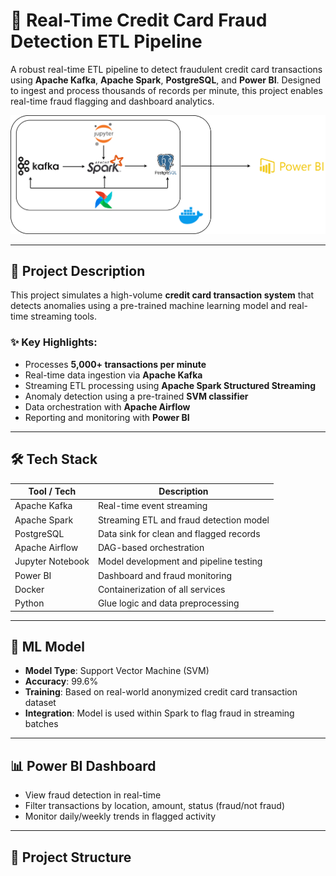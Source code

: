 # 🚨 Real-Time Credit Card Fraud Detection ETL Pipeline

A robust real-time ETL pipeline to detect fraudulent credit card transactions using **Apache Kafka**, **Apache Spark**, **PostgreSQL**, and **Power BI**. Designed to ingest and process thousands of records per minute, this project enables real-time fraud flagging and dashboard analytics.

![Real-Time Fraud Detection Pipeline](ETL-Page-1.drawio.png)

---

## 🔎 Project Description

This project simulates a high-volume **credit card transaction system** that detects anomalies using a pre-trained machine learning model and real-time streaming tools.

### ✨ Key Highlights:

- Processes **5,000+ transactions per minute**
- Real-time data ingestion via **Apache Kafka**
- Streaming ETL processing using **Apache Spark Structured Streaming**
- Anomaly detection using a pre-trained **SVM classifier**
- Data orchestration with **Apache Airflow**
- Reporting and monitoring with **Power BI**

---

## 🛠 Tech Stack

| Tool / Tech         | Description                                      |
|---------------------|--------------------------------------------------|
| Apache Kafka         | Real-time event streaming                        |
| Apache Spark         | Streaming ETL and fraud detection model          |
| PostgreSQL           | Data sink for clean and flagged records          |
| Apache Airflow       | DAG-based orchestration                          |
| Jupyter Notebook     | Model development and pipeline testing           |
| Power BI             | Dashboard and fraud monitoring                   |
| Docker               | Containerization of all services                 |
| Python               | Glue logic and data preprocessing                |

---

## 🧠 ML Model

- **Model Type**: Support Vector Machine (SVM)
- **Accuracy**: 99.6%
- **Training**: Based on real-world anonymized credit card transaction dataset
- **Integration**: Model is used within Spark to flag fraud in streaming batches

---

## 📊 Power BI Dashboard

- View fraud detection in real-time
- Filter transactions by location, amount, status (fraud/not fraud)
- Monitor daily/weekly trends in flagged activity

---

## 📂 Project Structure





  
